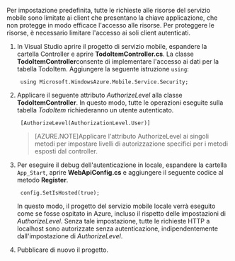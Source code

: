 ﻿

Per impostazione predefinita, tutte le richieste alle risorse del servizio mobile sono limitate ai client che presentano la chiave applicazione, che non protegge in modo efficace l'accesso alle risorse. Per proteggere le risorse, è necessario limitare l'accesso ai soli client autenticati.

1. In Visual Studio aprire il progetto di servizio mobile, espandere la cartella Controller e aprire **TodoItemController.cs**. La classe **TodoItemController**consente di implementare l'accesso ai dati per la tabella TodoItem. Aggiungere la seguente istruzione `using`:

		using Microsoft.WindowsAzure.Mobile.Service.Security;

2. Applicare il seguente attributo _AuthorizeLevel_ alla classe **TodoItemController**. In questo modo, tutte le operazioni eseguite sulla tabella _TodoItem_ richiederanno un utente autenticato.

		[AuthorizeLevel(AuthorizationLevel.User)]

	>[AZURE.NOTE]Applicare l'attributo AuthorizeLevel ai singoli metodi per impostare livelli di autorizzazione specifici per i metodi esposti dal controller.

3. Per eseguire il debug dell'autenticazione in locale, espandere la cartella `App_Start`, aprire **WebApiConfig.cs** e aggiungere il seguente codice al metodo **Register**.  

		config.SetIsHosted(true);

	In questo modo, il progetto del servizio mobile locale verrà eseguito come se fosse ospitato in Azure, incluso il rispetto delle impostazioni di *AuthorizeLevel*. Senza tale impostazione, tutte le richieste HTTP a localhost sono autorizzate senza autenticazione, indipendentemente dall'impostazione di *AuthorizeLevel*. 

4. Pubblicare di nuovo il progetto.

<!--HONumber=47-->
